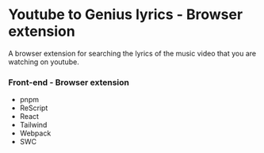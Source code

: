 # Youtube to Genius lyrics - Browser extension

A browser extension for searching the lyrics of the music video that you are watching on youtube.

### Front-end - Browser extension
- pnpm
- ReScript
- React
- Tailwind
- Webpack
- SWC